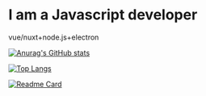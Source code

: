 # I am a Javascript developer

vue/nuxt+node.js+electron

[![Anurag's GitHub stats](https://github-readme-stats.vercel.app/api?username=WhiteNeofetch&show_icons=true&theme=radical)](https://github.com/WhiteNeofetch/github-readme-stats)



[![Top Langs](https://github-readme-stats.vercel.app/api/top-langs/?username=WhiteNeofetch&show_icons=true&theme=synthwave)](https://github.com/WhiteNeofetch/github-readme-stats)

[![Readme Card](https://github-readme-stats.vercel.app/api/pin/?username=anuraghazra&repo=github-readme-stats&show_icons=true&theme=dracula)](https://github.com/anuraghazra/github-readme-stats)
